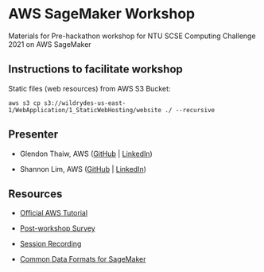 # AWS SageMaker Workshop
Materials for Pre-hackathon workshop for NTU SCSE Computing Challenge 2021 on AWS SageMaker


## Instructions to facilitate workshop

Static files (web resources) from AWS S3 Bucket: 

`aws s3 cp s3://wildrydes-us-east-1/WebApplication/1_StaticWebHosting/website ./ --recursive`



## Presenter

* Glendon Thaiw, AWS ([GitHub](https://github.com/glendont) | [LinkedIn](https://www.linkedin.com/in/glendonthaiw/))

* Shannon Lim, AWS ([GitHub](https://github.com/glendont) | [LinkedIn](https://www.linkedin.com/in/shannonlim/))


## Resources

* [Official AWS Tutorial](https://aws.amazon.com/blogs/machine-learning/call-an-amazon-sagemaker-model-endpoint-using-amazon-api-gateway-and-aws-lambda/)

* [Post-workshop Survey](https://docs.google.com/forms/d/e/1FAIpQLSdpRfVhLYOnzggHASXlbOjkZoYi4t72qrACiPvwuSBxBVHOiw/viewform?usp=sf_link)

* [Session Recording](https://drive.google.com/drive/folders/1cc40u_U_q4EWmwl1OBOQNe-1yFS8MlGM?usp=sharing)

* [Common Data Formats for SageMaker](https://docs.aws.amazon.com/sagemaker/latest/dg/cdf-training.html)


